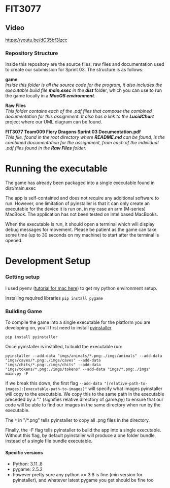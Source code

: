 # FIT3077

## Video

https://youtu.be/dC35bf3lzcc

### Repository Structure

Inside this repository are the source files, raw files and documentation used
to create our submission for Sprint 03. The structure is as follows:

**game**
<br>
_Inside this folder is all the source code for the program,
it also includes the executable build file_ **_main.exec_** _in the_ **_dist_**
folder, which you can use to run the game locally in a **_MacOS environment_**.

**Raw Files**
<br>
_This folder contains each of the .pdf files that compose the combined documentation
for this assignment. It also has a link to the_ **_LucidChart_** project where our
UML diagram can be found.

**FIT3077 Team009 Fiery Dragons Sprint 03 Documentation.pdf**
<br>
_This file, found in the root directory where_ **_README.md_** _can be found, is the
combined documentation for the assignment, from each of the individual .pdf files
found in the_ **_Raw Files_** _folder._

# Running the executable

The game has already been packaged into a single executable found in dist/main.exec

The app is self-contained and does not require any additional software to run. However, one limitation of pyinstaller
is that it can only create an executable for the device it is run on, in my case an arm (M-series) MacBook. The
application has not been tested on Intel based MacBooks.

When the executable is run, it should open a terminal which will display debug messages for movement. Please be patient
as the game can take some time (up to 30 seconds on my machine) to start after the terminal is opened.

# Development Setup

### Getting setup

I used pyenv ([tutorial for mac here](https://medium.com/marvelous-mlops/the-rightway-to-install-python-on-a-mac-f3146d9d9a32))
to get my python environment setup.

Installing required libraries
`pip install pygame`

### Building Game

To compile the game into a single executable for the platform you are developing on, you'll
first need to install [pyinstaller](https://www.google.com/search?client=safari&rls=en&q=pyinstaller&ie=UTF-8&oe=UTF-8)

`pip install pyinstaller`

Once pyinstaller is installed, to build the executable run:

`pyinstaller --add-data "imgs/animals/*.png:./imgs/animals" --add-data "imgs/caves/*.png:./imgs/caves" --add-data "imgs/chits/*.png:./imgs/chits" --add-data "imgs/tokens/*.png:./imgs/tokens" --add-data "imgs/*.png:./imgs" main.py -F`

If we break this down, the first flag `--add-data "[relative-path-to-images]:[executable-path-to-images]"`
will specify what images pyinstaller will copy to the executable. We copy this to the same path in the executable preceded
by a "." (signifies relative directory of game.py) to ensure that our code will be able to find our images in the same
directory when run by the executable.

The `*` in "/\*.png" tells pyinstaller to copy all .png files in the directory.

Finally, the -F flag tells pyinstaller to build the app into a single executable. Without this flag, by default
pyinstaller will produce a one folder bundle, instead of a single file bundle executable.

#### Specific versions

- Python: 3.11..8
- pygame: 2.5.2
- however pretty sure any python >= 3.8 is fine (min version for pyinstaller), and whatever latest pygame you get should be fine too
